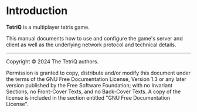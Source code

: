 <!--
SPDX-FileCopyrightText: 2024 The TetriQ authors

SPDX-License-Identifier: GFDL-1.3-or-later
-->

# Introduction

**TetriQ** is a multiplayer tetris game.

This manual documents how to use and configure the game's server and
client as well as the underlying network protocol and technical details.

---

Copyright © 2024 The TetriQ authors.

Permission is granted to copy, distribute and/or modify this document
under the terms of the GNU Free Documentation License, Version 1.3 or
any later version published by the Free Software Foundation; with no
Invariant Sections, no Front-Cover Texts, and no Back-Cover Texts.  A
copy of the license is included in the section entitled "GNU Free
Documentation License".

